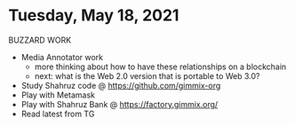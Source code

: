 # Tuesday, May 18, 2021

BUZZARD WORK

* Media Annotator work
  * more thinking about how to have these relationships on a blockchain
  * next: what is the Web 2.0 version that is portable to Web 3.0?
* Study Shahruz code @ https://github.com/gimmix-org
* Play with Metamask
* Play with Shahruz Bank @ https://factory.gimmix.org/
* Read latest from TG